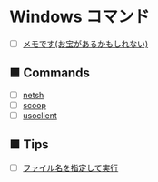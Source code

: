 # Windows コマンド
- [ ] [メモです(お宝があるかもしれない)](memo)
## ■ Commands
- [ ] [netsh](https://github.com/thetaru/memorandum/tree/master/command/Windows/netsh)
- [ ] [scoop](https://github.com/thetaru/memorandum/tree/master/command/Windows/scoop)
- [ ] [usoclient](usoclient)

## ■ Tips
- [ ] [ファイル名を指定して実行](exec)
